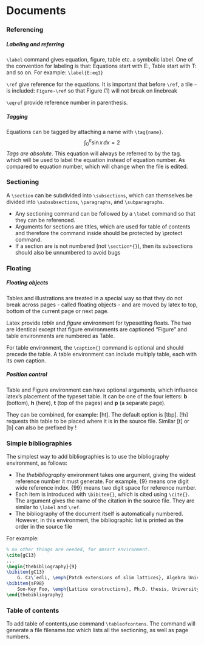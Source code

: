 # Documents
### Referencing
##### Labeling and referring
`\label` command gives equation, figure, table etc. a symbolic label. One of the convention for labeling is that: Equations start with E:, Table start with T: and so on. For example: `\label{E:eq1}`

`\ref` give reference for the equations. It is important that before `\ref`, a tile `~` is included: `Figure~\ref` so that Figure (1) will not break on linebreak

`\eqref` provide reference number in parenthesis.

##### Tagging
Equations can be tagged by attaching a name with `\tag{name}`.
$$ \begin{equation}\int_{0}^{\pi} \sin x \, dx = 2 \tag{Int}\end{equation} $$
*Tags are absolute*. This equation will always be referred to by the tag. which will be used to label the equation instead of equation number. As compared to equation number, which will change when the file is edited.

### Sectioning
A `\section` can be subdivided into `\subsections`, which can themselves be divided into `\subsubsections`, `\paragraphs`, and `\subparagraphs`.
- Any sectioning command can be followed by a `\label` command so that they can be referenced.
- Arguments for sections are titles, which are used for table of contents and therefore the command inside should be protected by \protect command.
- If a section are is not numbered (not `\section*{}`), then its subsections should also be unnumbered to avoid bugs

### Floating
##### Floating objects
Tables and illustrations are treated in a special way so that they do not break across pages - called floating objects - and are moved by latex to top, bottom of the current page or next page.

Latex provide *table* and *figure* environment for typesetting floats. The two are identical except that figure environments are captioned “Figure” and table environments are numbered as Table. 

For table environment, the `\caption{}` command is optional and should precede the table. A table environment can include multiply table, each with its own caption.

##### Position control
Table and Figure environment can have optional arguments, which influence latex’s placement of the typeset table. It can be one of the four letters: **b** (bottom), **h** (here), **t** (top of the pages) and **p** (a separate page).

They can be combined, for example: [ht]. The default option is [tbp]. [!h] requests this table to be placed where it is in the source file. Similar [t] or [b] can also be prefixed by !

### Simple bibliographies
The simplest way to add bibliographies is to use the bibliography environment, as follows:
- The *thebibliography* environment takes one argument, giving the widest reference number it must generate. For example, {9} means one digit wide reference index. {99} means two digit space for reference number.
- Each item is introduced with `\bibitem{}`, which is cited using `\cite{}`. The argument gives the name of the citation in the source file. They are similar to `\label` and `\ref`.
- The bibliography of the document itself is automatically numbered. However, in this environment, the bibliographic list is printed as the order in the source file

For example: 
```latex
% no other things are needed, for amsart environment.
\cite{gC13}
...
\begin{thebibliography}{9}
\bibitem{gC13}
	G. Cz\’edli, \emph{Patch extensions of slim lattices}, Algebra Universalis \textbf{88} (2013), 255--280.
\bibitem{sF98}
	Soo-Key Foo, \emph{Lattice constructions}, Ph.D. thesis, University of Winnebago, 1998.
\end{thebibliography}
```

### Table of contents
To add table of contents,use command `\tableofcontens`. The command will generate a file filename.toc which lists all the sectioning, as well as page numbers.